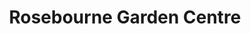 ---
title: "Rosebourne Garden Centre"
url: /aldermaston/rosebourne-garden-centre/
shop: garden centre
---